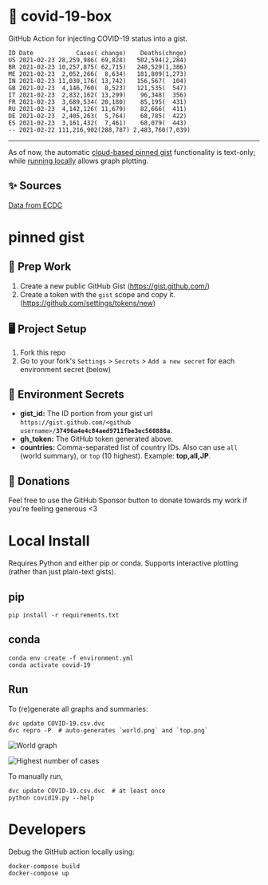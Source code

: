 # 🏥 covid-19-box

GitHub Action for injecting COVID-19 status into a gist.

```
ID Date            Cases( change)    Deaths(chnge)
US 2021-02-23 28,259,986( 69,828)   502,594(2,284)
BR 2021-02-23 10,257,875( 62,715)   248,529(1,386)
ME 2021-02-23  2,052,266(  8,634)   181,809(1,273)
IN 2021-02-23 11,030,176( 13,742)   156,567(  104)
GB 2021-02-23  4,146,760(  8,523)   121,535(  547)
IT 2021-02-23  2,832,162( 13,299)    96,348(  356)
FR 2021-02-23  3,689,534( 20,180)    85,195(  431)
RU 2021-02-23  4,142,126( 11,679)    82,666(  411)
DE 2021-02-23  2,405,263(  5,764)    68,785(  422)
ES 2021-02-23  3,161,432(  7,461)    68,079(  443)
-- 2021-02-22 111,216,902(288,787) 2,483,760(7,039)
```

---

As of now, the automatic [cloud-based pinned gist](#pinned-gist) functionality is text-only;
while [running locally](#local-install) allows graph plotting.

## ✨ Sources

[Data from ECDC](https://www.ecdc.europa.eu/en/publications-data/download-todays-data-geographic-distribution-covid-19-cases-worldwide)

# pinned gist

## 🎒 Prep Work
1. Create a new public GitHub Gist (https://gist.github.com/)
1. Create a token with the `gist` scope and copy it. (https://github.com/settings/tokens/new)

## 🖥 Project Setup
1. Fork this repo
1. Go to your fork's `Settings` > `Secrets` > `Add a new secret` for each environment secret (below)

## 🤫 Environment Secrets
- **gist_id:** The ID portion from your gist url `https://gist.github.com/<github username>/`**`37496a4e4c84aed9711fbe3ec560888a`**.
- **gh_token:** The GitHub token generated above.
- **countries:** Comma-separated list of country IDs. Also can use `all` (world summary), or `top` (10 highest). Example: **top,all,JP**.

## 💸 Donations

Feel free to use the GitHub Sponsor button to donate towards my work if you're feeling generous <3

# Local Install

Requires Python and either pip or conda. Supports interactive plotting (rather than just plain-text gists).

## pip

```
pip install -r requirements.txt
```

## conda

```
conda env create -f environment.yml
conda activate covid-19
```

## Run

To (re)generate all graphs and summaries:

```
dvc update COVID-19.csv.dvc
dvc repro -P  # auto-generates `world.png` and `top.png`
```

![World graph](world.png)

![Highest number of cases](top.png)

To manually run,

```
dvc update COVID-19.csv.dvc  # at least once
python covid19.py --help
```

# Developers

Debug the GitHub action locally using:

```
docker-compose build
docker-compose up
```
